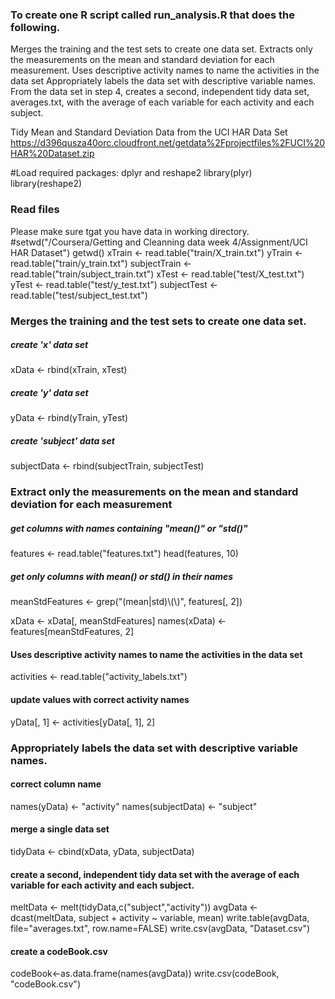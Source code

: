 ### To create one R script called run_analysis.R that does the following.
Merges the training and the test sets to create one data set.
Extracts only the measurements on the mean and standard deviation for each measurement.
Uses descriptive activity names to name the activities in the data set
Appropriately labels the data set with descriptive variable names.
From the data set in step 4, creates a second, independent tidy data set, averages.txt, with the average of each variable for each activity and each subject.

Tidy Mean and Standard Deviation Data from the UCI HAR Data Set
https://d396qusza40orc.cloudfront.net/getdata%2Fprojectfiles%2FUCI%20HAR%20Dataset.zip

#Load required packages: dplyr and reshape2
library(plyr)
library(reshape2)
### Read files
Please make sure tgat you have data in working directory.
#setwd("/Coursera/Getting and Cleanning data week 4/Assignment/UCI HAR Dataset")
getwd()
xTrain <- read.table("train/X_train.txt")
yTrain <- read.table("train/y_train.txt")
subjectTrain <- read.table("train/subject_train.txt")
xTest <- read.table("test/X_test.txt")
yTest <- read.table("test/y_test.txt")
subjectTest <- read.table("test/subject_test.txt")

### Merges the training and the test sets to create one data set.
##### create 'x' data set
xData <- rbind(xTrain, xTest)
##### create 'y' data set
yData <- rbind(yTrain, yTest)
##### create 'subject' data set
subjectData <- rbind(subjectTrain, subjectTest)
### Extract only the measurements on the mean and standard deviation for each measurement
##### get columns with names containing "mean()" or "std()"
features <- read.table("features.txt")
head(features, 10)
##### get only columns with mean() or std() in their names
meanStdFeatures <- grep("(mean|std)\\(\\)", features[, 2])

xData <- xData[, meanStdFeatures]
names(xData) <- features[meanStdFeatures, 2]

#### Uses descriptive activity names to name the activities in the data set
activities <- read.table("activity_labels.txt")
#### update values with correct activity names
yData[, 1] <- activities[yData[, 1], 2]

### Appropriately labels the data set with descriptive variable names.
#### correct column name
names(yData) <- "activity"
names(subjectData) <- "subject"

#### merge a single data set

tidyData <- cbind(xData, yData, subjectData)

####  create a second, independent tidy data set with the average of each variable for each activity and each subject.
meltData <- melt(tidyData,c("subject","activity"))
avgData <- dcast(meltData, subject + activity ~ variable, mean)
write.table(avgData, file="averages.txt", row.name=FALSE) 
write.csv(avgData, "Dataset.csv")

####  create a codeBook.csv
codeBook<-as.data.frame(names(avgData))
write.csv(codeBook, "codeBook.csv")

